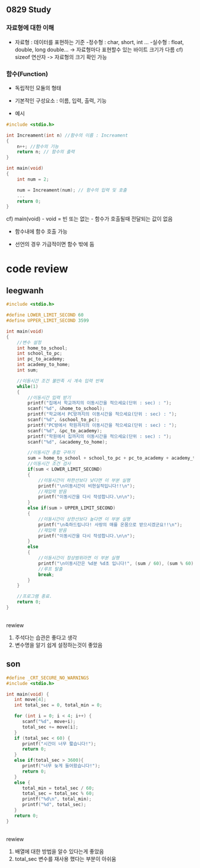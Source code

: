0829 Study
------
### 자료형에 대한 이해
* 자료형 : 데이터를 표현하는 기준
    -정수형 : char, short, int ...
    -실수형 : float, double, long double...
    -> 자료형마다 표현할수 있는 바이트 크기가 다름
cf) sizeof 연산자 -> 자료형의 크기 확인 가능

### 함수(Function)
- 독립적인 모듈의 형태

* 기본적인 구성요소 : 이름, 입력, 출력, 기능

* 예시
```c
#include <stdio.h>

int Increament(int n) //함수의 이름 : Increament
{
    n++; //함수의 기능
    return n; // 함수의 출력
}

int main(void)
{
    int num = 2;

    num = Increament(num); // 함수의 입력 및 호출
    ...
    return 0;
}
```
cf) main(void) 
    - void = 빈 또는 없는
    - 함수가 호출될때 전달되는 값이 없음

* 함수내에 함수 호출 가능
  
* 선언의 경우 가급적이면 함수 밖에 둠

# code review
## leegwanh
```c
#include <stdio.h>

#define LOWER_LIMIT_SECOND 60
#define UPPER_LIMIT_SECOND 3599

int main(void)
{
    //변수 설정
    int home_to_school;
    int school_to_pc;
    int pc_to_academy;
    int academy_to_home;
    int sum;

    //이동시간 조건 불만족 시 계속 입력 반복
    while(1)
    {
        //이동시간 입력 받기
        printf("집에서 학교까지의 이동시간을 적으세요(단위 : sec) : ");
        scanf("%d", &home_to_school);
        printf("학교에서 PC방까지의 이동시간을 적으세요(단위 : sec) : ");
        scanf("%d", &school_to_pc);
        printf("PC방에서 학원까지의 이동시간을 적으세요(단위 : sec) : ");
        scanf("%d", &pc_to_academy);
        printf("학원에서 집까지의 이동시간을 적으세요(단위 : sec) : ");
        scanf("%d", &academy_to_home);

        //이동시간 총합 구하기
        sum = home_to_school + school_to_pc + pc_to_academy + academy_to_home;
        //이동시간 조건 검사
        if(sum < LOWER_LIMIT_SECOND)
        {
            //이동시간이 하한선보다 낮다면 이 부분 실행
            printf("\n이동시간이 비현실적입니다!!\n");
            //재입력 받음
            printf("이동시간을 다시 작성합니다.\n\n");
        }
        else if(sum > UPPER_LIMIT_SECOND)
        {
            //이동시간이 상한선보다 높다면 이 부분 실행
            printf("\n축하드립니다! 사랑의 매를 온몸으로 받으시겠군요!!\n");
            //재입력 받음
            printf("이동시간을 다시 작성합니다.\n\n");
        }
        else
        {
            //이동시간이 정상범위라면 이 부분 실행
            printf("\n이동시간은 %d분 %d초 입니다!", (sum / 60), (sum % 60));
            //루프 탈출
            break;
        }
    }

    //프로그램 종료.
    return 0;
}
```

<br>rewiew</br>
1. 주석다는 습관은 좋다고 생각
2. 변수명을 알기 쉽게 설정하는것이 좋았음

## son
```c
#define _CRT_SECURE_NO_WARNINGS
#include <stdio.h>

int main(void) {
   int move[4];
   int total_sec = 0, total_min = 0;

   for (int i = 0; i < 4; i++) {
      scanf("%d", move+i);
      total_sec += move[i];
   }
   if (total_sec < 60) {
      printf("시간이 너무 짧습니다!");
      return 0;
   }
   else if(total_sec > 3600){
      printf("너무 늦게 들어왔습니다!");
      return 0;
   }
   else {
      total_min = total_sec / 60;
      total_sec = total_sec % 60;
      printf("%d\n", total_min);
      printf("%d", total_sec);
   }
   return 0;
}
```

<br>rewiew</br>
1. 배열에 대한 방법을 알수 있다는게 좋았음
2. total_sec 변수를 재사용 했다는 부분이 아쉬움